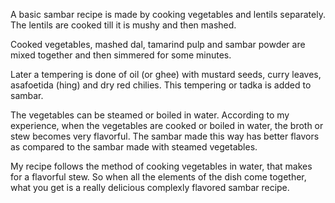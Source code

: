 A basic sambar recipe is made by cooking vegetables and lentils separately. The lentils are cooked till it is mushy and then mashed.


Cooked vegetables, mashed dal, tamarind pulp and sambar powder are mixed together and then simmered for some minutes.

Later a tempering is done of oil (or ghee) with mustard seeds, curry leaves, asafoetida (hing) and dry red chilies. This tempering or tadka is added to sambar.

The vegetables can be steamed or boiled in water. According to my experience, when the vegetables are cooked or boiled in water, the broth or stew becomes very flavorful. The sambar made this way has better flavors as compared to the sambar made with steamed vegetables.

My recipe follows the method of cooking vegetables in water, that makes for a flavorful stew. So when all the elements of the dish come together, what you get is a really delicious complexly flavored sambar recipe.